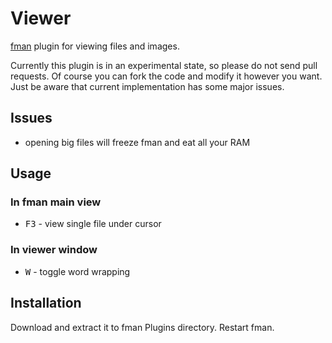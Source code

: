 # Viewer
[fman](https://fman.io) plugin for viewing files and images.

Currently this plugin is in an experimental state, so please do not send pull requests. Of course you can fork the code
and modify it however you want. Just be aware that current implementation has some major issues.

## Issues
- opening big files will freeze fman and eat all your RAM

## Usage
### In fman main view
* <kbd>F3</kbd> - view single file under cursor

### In viewer window
* <kbd>W</kbd> - toggle word wrapping

## Installation
Download and extract it to fman Plugins directory. Restart fman.
